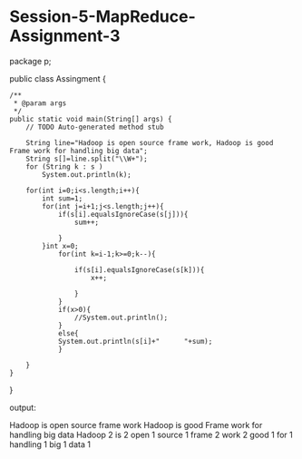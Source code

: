# Session-5-MapReduce-Assignment-3
package p;

public class Assingment {

	/**
	 * @param args
	 */
	public static void main(String[] args) {
		// TODO Auto-generated method stub
		
		String line="Hadoop is open source frame work, Hadoop is good Frame work for handling big data";
		String s[]=line.split("\\W+");
		for (String k : s )
			System.out.println(k);
		
		for(int i=0;i<s.length;i++){
			int sum=1;	
			for(int j=i+1;j<s.length;j++){
				if(s[i].equalsIgnoreCase(s[j])){
					sum++;
					
				}
			}int x=0;
				for(int k=i-1;k>=0;k--){
					
					if(s[i].equalsIgnoreCase(s[k])){
						x++;
						
					}
				}
				if(x>0){
					//System.out.println();
				}
				else{
				System.out.println(s[i]+"      "+sum);
				}
			
		}
	}

}


output:

Hadoop
is
open
source
frame
work
Hadoop
is
good
Frame
work
for
handling
big
data
Hadoop      2
is      2
open      1
source      1
frame      2
work      2
good      1
for      1
handling      1
big      1
data      1
